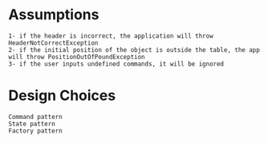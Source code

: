 # Assumptions
	1- if the header is incorrect, the application will throw HeaderNotCorrectException
	2- if the initial position of the object is outside the table, the app will throw PositionOutOfPoundException
	3- if the user inputs undefined commands, it will be ignored	
	
# Design Choices
	Command pattern
	State pattern
	Factory pattern
